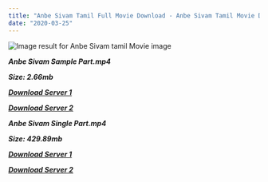 ```yaml
---
title: "Anbe Sivam Tamil Full Movie Download - Anbe Sivam Tamil Movie Download"
date: "2020-03-25"
---
```


![Image result for Anbe Sivam  tamil Movie image](https://lh4.googleusercontent.com/9VJ1RKI0-nYxwlRg2aR-UBOsrtufoUlGaltLgYn6m7EHI1VFL1FWPu9QfGTKwnlgHPNnPqKxdZpIhK7_xbrEEInqUxDd39rp4991HRFNxDOV0xapZz5HD2tGCxFsjfVO5w=s412)

**_Anbe Sivam Sample Part.mp4_**

**_Size: 2.66mb_**

**_[Download Server 1](http://s20.uptofiles.net//files/Tamil{1299f9f5e3b2d69cf2543eed9032a99b1b0ad17e14bffebc066fcf7d2dcb313c}20Movies{1299f9f5e3b2d69cf2543eed9032a99b1b0ad17e14bffebc066fcf7d2dcb313c}20Collection/Madhavan{1299f9f5e3b2d69cf2543eed9032a99b1b0ad17e14bffebc066fcf7d2dcb313c}20Movies{1299f9f5e3b2d69cf2543eed9032a99b1b0ad17e14bffebc066fcf7d2dcb313c}20Collection/Anbe{1299f9f5e3b2d69cf2543eed9032a99b1b0ad17e14bffebc066fcf7d2dcb313c}20Sivam/Anbe{1299f9f5e3b2d69cf2543eed9032a99b1b0ad17e14bffebc066fcf7d2dcb313c}20Sivam{1299f9f5e3b2d69cf2543eed9032a99b1b0ad17e14bffebc066fcf7d2dcb313c}20(480x320)/Anbe{1299f9f5e3b2d69cf2543eed9032a99b1b0ad17e14bffebc066fcf7d2dcb313c}20Sivam{1299f9f5e3b2d69cf2543eed9032a99b1b0ad17e14bffebc066fcf7d2dcb313c}20Sample.mp4)_**

**_[Download Server 2](http://s20.uptofiles.net//files/Tamil{1299f9f5e3b2d69cf2543eed9032a99b1b0ad17e14bffebc066fcf7d2dcb313c}20Movies{1299f9f5e3b2d69cf2543eed9032a99b1b0ad17e14bffebc066fcf7d2dcb313c}20Collection/Madhavan{1299f9f5e3b2d69cf2543eed9032a99b1b0ad17e14bffebc066fcf7d2dcb313c}20Movies{1299f9f5e3b2d69cf2543eed9032a99b1b0ad17e14bffebc066fcf7d2dcb313c}20Collection/Anbe{1299f9f5e3b2d69cf2543eed9032a99b1b0ad17e14bffebc066fcf7d2dcb313c}20Sivam/Anbe{1299f9f5e3b2d69cf2543eed9032a99b1b0ad17e14bffebc066fcf7d2dcb313c}20Sivam{1299f9f5e3b2d69cf2543eed9032a99b1b0ad17e14bffebc066fcf7d2dcb313c}20(480x320)/Anbe{1299f9f5e3b2d69cf2543eed9032a99b1b0ad17e14bffebc066fcf7d2dcb313c}20Sivam{1299f9f5e3b2d69cf2543eed9032a99b1b0ad17e14bffebc066fcf7d2dcb313c}20Sample.mp4)_**

**_Anbe Sivam Single Part.mp4_**

**_Size: 429.89mb_**

**_[Download Server 1](http://s20.uptofiles.net//files/Tamil{1299f9f5e3b2d69cf2543eed9032a99b1b0ad17e14bffebc066fcf7d2dcb313c}20Movies{1299f9f5e3b2d69cf2543eed9032a99b1b0ad17e14bffebc066fcf7d2dcb313c}20Collection/Madhavan{1299f9f5e3b2d69cf2543eed9032a99b1b0ad17e14bffebc066fcf7d2dcb313c}20Movies{1299f9f5e3b2d69cf2543eed9032a99b1b0ad17e14bffebc066fcf7d2dcb313c}20Collection/Anbe{1299f9f5e3b2d69cf2543eed9032a99b1b0ad17e14bffebc066fcf7d2dcb313c}20Sivam/Anbe{1299f9f5e3b2d69cf2543eed9032a99b1b0ad17e14bffebc066fcf7d2dcb313c}20Sivam{1299f9f5e3b2d69cf2543eed9032a99b1b0ad17e14bffebc066fcf7d2dcb313c}20(480x320)/Anbe{1299f9f5e3b2d69cf2543eed9032a99b1b0ad17e14bffebc066fcf7d2dcb313c}20Sivam.mp4)_**

**_[Download Server 2](http://s20.uptofiles.net//files/Tamil{1299f9f5e3b2d69cf2543eed9032a99b1b0ad17e14bffebc066fcf7d2dcb313c}20Movies{1299f9f5e3b2d69cf2543eed9032a99b1b0ad17e14bffebc066fcf7d2dcb313c}20Collection/Madhavan{1299f9f5e3b2d69cf2543eed9032a99b1b0ad17e14bffebc066fcf7d2dcb313c}20Movies{1299f9f5e3b2d69cf2543eed9032a99b1b0ad17e14bffebc066fcf7d2dcb313c}20Collection/Anbe{1299f9f5e3b2d69cf2543eed9032a99b1b0ad17e14bffebc066fcf7d2dcb313c}20Sivam/Anbe{1299f9f5e3b2d69cf2543eed9032a99b1b0ad17e14bffebc066fcf7d2dcb313c}20Sivam{1299f9f5e3b2d69cf2543eed9032a99b1b0ad17e14bffebc066fcf7d2dcb313c}20(480x320)/Anbe{1299f9f5e3b2d69cf2543eed9032a99b1b0ad17e14bffebc066fcf7d2dcb313c}20Sivam.mp4)_**
